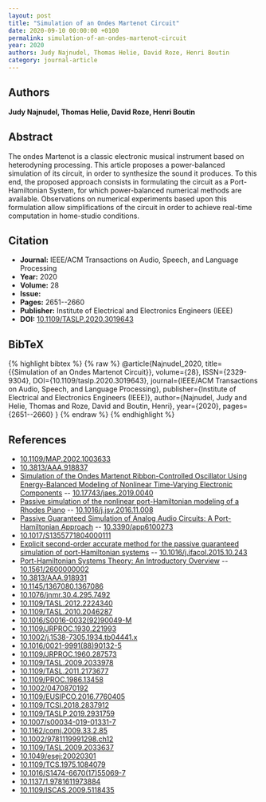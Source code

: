 ```yaml
---
layout: post
title: "Simulation of an Ondes Martenot Circuit"
date: 2020-09-10 00:00:00 +0100
permalink: simulation-of-an-ondes-martenot-circuit
year: 2020
authors: Judy Najnudel, Thomas Helie, David Roze, Henri Boutin
category: journal-article
---
```

 
## Authors
**Judy Najnudel, Thomas Helie, David Roze, Henri Boutin**
 
## Abstract
The ondes Martenot is a classic electronic musical instrument based on heterodyning processing. This article proposes a power-balanced simulation of its circuit, in order to synthesize the sound it produces. To this end, the proposed approach consists in formulating the circuit as a Port-Hamiltonian System, for which power-balanced numerical methods are available. Observations on numerical experiments based upon this formulation allow simplifications of the circuit in order to achieve real-time computation in home-studio conditions.
 
## Citation
- **Journal:** IEEE/ACM Transactions on Audio, Speech, and Language Processing
- **Year:** 2020
- **Volume:** 28
- **Issue:** 
- **Pages:** 2651--2660
- **Publisher:** Institute of Electrical and Electronics Engineers (IEEE)
- **DOI:** [10.1109/TASLP.2020.3019643](https://doi.org/10.1109/TASLP.2020.3019643)
 
## BibTeX
{% highlight bibtex %}
{% raw %}
@article{Najnudel_2020,
  title={{Simulation of an Ondes Martenot Circuit}},
  volume={28},
  ISSN={2329-9304},
  DOI={10.1109/taslp.2020.3019643},
  journal={IEEE/ACM Transactions on Audio, Speech, and Language Processing},
  publisher={Institute of Electrical and Electronics Engineers (IEEE)},
  author={Najnudel, Judy and Helie, Thomas and Roze, David and Boutin, Henri},
  year={2020},
  pages={2651--2660}
}
{% endraw %}
{% endhighlight %}
 
## References
- [10.1109/MAP.2002.1003633](https://doi.org/10.1109/MAP.2002.1003633)
- [10.3813/AAA.918837](https://doi.org/10.3813/AAA.918837)
- [Simulation of the Ondes Martenot Ribbon-Controlled Oscillator Using Energy-Balanced Modeling of Nonlinear Time-Varying Electronic Components](simulation-of-the-ondes-martenot-ribbon-controlled-oscillator-using-energy-balanced-modeling-of-nonlinear-time-varying-electronic-components) -- [10.17743/jaes.2019.0040](https://doi.org/10.17743/jaes.2019.0040)
- [Passive simulation of the nonlinear port-Hamiltonian modeling of a Rhodes Piano](passive-simulation-of-the-nonlinear-port-hamiltonian-modeling-of-a-rhodes-piano) -- [10.1016/j.jsv.2016.11.008](https://doi.org/10.1016/j.jsv.2016.11.008)
- [Passive Guaranteed Simulation of Analog Audio Circuits: A Port-Hamiltonian Approach](passive-guaranteed-simulation-of-analog-audio-circuits-a-port-hamiltonian-approach) -- [10.3390/app6100273](https://doi.org/10.3390/app6100273)
- [10.1017/S1355771804000111](https://doi.org/10.1017/S1355771804000111)
- [Explicit second-order accurate method for the passive guaranteed simulation of port-Hamiltonian systems](explicit-second-order-accurate-method-for-the-passive-guaranteed-simulation-of-port-hamiltonian-systems) -- [10.1016/j.ifacol.2015.10.243](https://doi.org/10.1016/j.ifacol.2015.10.243)
- [Port-Hamiltonian Systems Theory: An Introductory Overview](port-hamiltonian-systems-theory-an-introductory-overview-journal) -- [10.1561/2600000002](https://doi.org/10.1561/2600000002)
- [10.3813/AAA.918931](https://doi.org/10.3813/AAA.918931)
- [10.1145/1367080.1367086](https://doi.org/10.1145/1367080.1367086)
- [10.1076/jnmr.30.4.295.7492](https://doi.org/10.1076/jnmr.30.4.295.7492)
- [10.1109/TASL.2012.2224340](https://doi.org/10.1109/TASL.2012.2224340)
- [10.1109/TASL.2010.2046287](https://doi.org/10.1109/TASL.2010.2046287)
- [10.1016/S0016-0032(92)90049-M](https://doi.org/10.1016/S0016-0032(92)90049-M)
- [10.1109/JRPROC.1930.221993](https://doi.org/10.1109/JRPROC.1930.221993)
- [10.1002/j.1538-7305.1934.tb04441.x](https://doi.org/10.1002/j.1538-7305.1934.tb04441.x)
- [10.1016/0021-9991(88)90132-5](https://doi.org/10.1016/0021-9991(88)90132-5)
- [10.1109/JRPROC.1960.287573](https://doi.org/10.1109/JRPROC.1960.287573)
- [10.1109/TASL.2009.2033978](https://doi.org/10.1109/TASL.2009.2033978)
- [10.1109/TASL.2011.2173677](https://doi.org/10.1109/TASL.2011.2173677)
- [10.1109/PROC.1986.13458](https://doi.org/10.1109/PROC.1986.13458)
- [10.1002/0470870192](https://doi.org/10.1002/0470870192)
- [10.1109/EUSIPCO.2016.7760405](https://doi.org/10.1109/EUSIPCO.2016.7760405)
- [10.1109/TCSI.2018.2837912](https://doi.org/10.1109/TCSI.2018.2837912)
- [10.1109/TASLP.2019.2931759](https://doi.org/10.1109/TASLP.2019.2931759)
- [10.1007/s00034-019-01331-7](https://doi.org/10.1007/s00034-019-01331-7)
- [10.1162/comj.2009.33.2.85](https://doi.org/10.1162/comj.2009.33.2.85)
- [10.1002/9781119991298.ch12](https://doi.org/10.1002/9781119991298.ch12)
- [10.1109/TASL.2009.2033637](https://doi.org/10.1109/TASL.2009.2033637)
- [10.1049/esej:20020301](https://doi.org/10.1049/esej:20020301)
- [10.1109/TCS.1975.1084079](https://doi.org/10.1109/TCS.1975.1084079)
- [10.1016/S1474-6670(17)55069-7](https://doi.org/10.1016/S1474-6670(17)55069-7)
- [10.1137/1.9781611973884](https://doi.org/10.1137/1.9781611973884)
- [10.1109/ISCAS.2009.5118435](https://doi.org/10.1109/ISCAS.2009.5118435)

